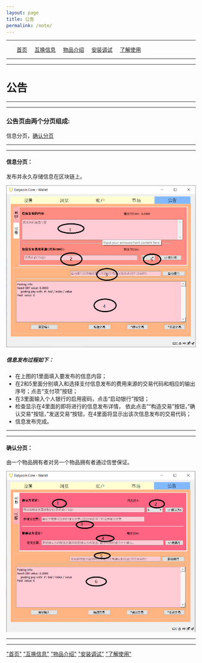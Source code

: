 ```yaml
---
layout: page
title: 公告
permalink: /note/
---
```

---

&nbsp;&nbsp;&nbsp;&nbsp;&nbsp;&nbsp; [首页](https://ubarterchain.github.io/) &nbsp;&nbsp;&nbsp; [互换信息](/info/) &nbsp;&nbsp;&nbsp; [物品介绍](/list/)  &nbsp;&nbsp;&nbsp; [安装调试](/install/) &nbsp;&nbsp;&nbsp; [了解使用](/learn/) 

---
---

# 公告 #

---
---

### 公告页由两个分页组成: ###  
信息分页，[确认分页](/note.md#确认分页)

---
---

#### 信息分页： ####
发布并永久存储信息在区块链上。

<div class='fig figcenter fighighlight'>
  <img src='/51.png'>
</div>

##### 信息发布过程如下： #####
- 在上图的1里面填入要发布的信息内容；
- 在2和5里面分别填入和选择支付信息发布的费用来源的交易代码和相应的输出序号；点击“支付项”按钮；
- 在3里面输入个人银行的启用密码，点击“启动银行”按钮；
- 检查显示在4里面的即将进行的信息发布详情， 依此点击”“构造交易”按钮，”确认交易“按钮，”发送交易“按钮，在4里面将显示出该次信息发布的交易代码；
- 信息发布完成。
                     
---
---

#### 确认分页： ####
由一个物品拥有者对另一个物品拥有者通过信誉保证。

<div class='fig figcenter fighighlight'>
  <img src='/52.png'>
</div>


---
---

["首页"](https://ubarterchain.github.io/) ["互换信息"](/info/)  ["物品介绍"](/list/)   ["安装调试"](/install/)   ["了解使用"](/learn/) 
